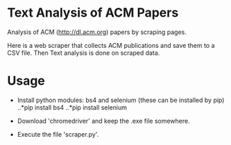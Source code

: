 # Text Analysis of ACM Papers
Analysis of ACM (http://dl.acm.org) papers by scraping pages.

Here is a web scraper that collects ACM publications and save them to a CSV file. Then Text analysis is done on scraped data.

# Usage
- Install python modules: bs4 and selenium (these can be installed by pip)
..*pip install bs4
..*pip install selenium

- Download 'chromedriver' and keep the .exe file somewhere.

- Execute the file 'scraper.py'.


